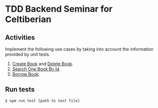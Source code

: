 # TDD Backend Seminar for Celtiberian

## Activities

Implement the following use cases by taking into account the information provided by unit tests.

1. [Create Book](src/modules/books/application/create/create.ts) and [Delete Book](src/modules/books/application/delete/delete.ts).
2. [Search One Book By Id](src/modules/books/application/searchOneById/searchOneById.ts).
3. [Borrow Book](src/modules/books/application/borrow/borrow.ts).

## Run tests

```bash
$ npm run test [path to test file]
```
